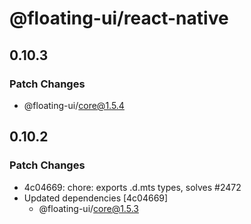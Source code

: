 # @floating-ui/react-native

## 0.10.3

### Patch Changes

- @floating-ui/core@1.5.4

## 0.10.2

### Patch Changes

- 4c04669: chore: exports .d.mts types, solves #2472
- Updated dependencies [4c04669]
  - @floating-ui/core@1.5.3
